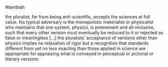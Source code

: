 #tambiah

the pluralist, far from being anti-scientific, accepts the sciences at full value. his typical adversary is the monopolistic materialist or physicalist who maintains that one system, physics, is preeminent and all-inclusive, such that every other version must eventually be reduced to it or rejected as false or meaningless \[…\] the pluralists’ acceptance of versions other than physics implies no relaxation of rigor but a recognition that standards different from yet no less exacting than those applied in science are appropriate for appraising what is conveyed in perceptual or pictorial or literary versions

